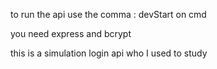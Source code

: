 to run the api use the comma : devStart on cmd

you need express and bcrypt



this is a simulation login api who I used to study
